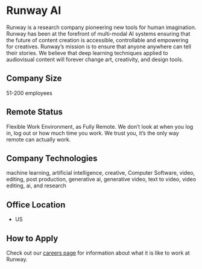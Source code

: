 # Runway AI
Runway is a research company pioneering new tools for human imagination. Runway has been at the forefront of multi-modal AI systems ensuring that the future of content creation is accessible, controllable and empowering for creatives. Runway’s mission is to ensure that anyone anywhere can tell their stories. We believe that deep learning techniques applied to audiovisual content will forever change art, creativity, and design tools.

## Company Size
51-200 employees

## Remote Status
Flexible Work Environment, as Fully Remote.
We don’t look at when you log in, log out or how much time you work. We trust you, it’s the only way remote can actually work.

## Company Technologies
machine learning, artificial intelligence, creative, Computer Software, video, editing, post production, generative ai, generative video, text to video, video editing, ai, and research

## Office Location 
- US

## How to Apply
Check out our [careers page](https://runwayml.com/careers/) for information about what it is like to work at Runway.
